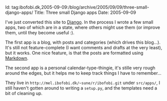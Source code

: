 Id: tag:ibofobi.dk,2005-09-09:/blog/archive/2005/09/09/three-small-django-apps/
Title: Three small Django apps
Date: 2005-09-09

I've just converted this site to <a href='http://www.djangoproject.com/'>Django</a>.
In the process I wrote a few small apps, two of which are in a state, where others might
use them (or improve them, until they become useful :).

The first app is a blog, with posts and categories (which drives this blog...). It's still not feature-complete (I want comments and drafts at the very least), but it works. One nice feature, is that the posts are formatted using <a href='http://daringfireball.net/projects/markdown/'>Markdown</a>.

The second app is a personal calendar-type-thingie, it's stille very rough around the edges, but it helps me to keep track things I have to remember...

They live in `http://mel.ibofobi.dk/~sune/r/ibofobi.git` under `src/apps/`, I still haven't gotten around to writing a `setup.py`, and the templates need a bit of cleaning up.